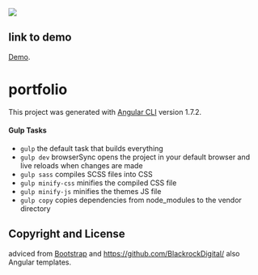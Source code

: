 ![](https://i.imgur.com/mkXHCZ5.jpg)
## link to demo

[Demo](https://anand10parmar.github.io/anand10parmar.github.io/).

# portfolio

This project was generated with [Angular CLI](https://github.com/angular/angular-cli) version 1.7.2.



#### Gulp Tasks

- `gulp` the default task that builds everything
- `gulp dev` browserSync opens the project in your default browser and live reloads when changes are made
- `gulp sass` compiles SCSS files into CSS
- `gulp minify-css` minifies the compiled CSS file
- `gulp minify-js` minifies the themes JS file
- `gulp copy` copies dependencies from node_modules to the vendor directory


## Copyright and License
adviced from [Bootstrap](http://getbootstrap.com/) and https://github.com/BlackrockDigital/ also Angular templates.

